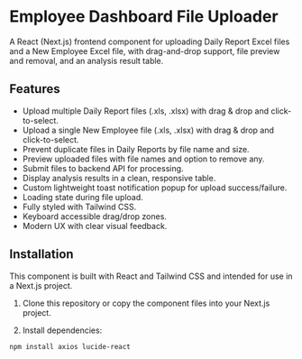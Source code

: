 # Employee Dashboard File Uploader

A React (Next.js) frontend component for uploading Daily Report Excel files and a New Employee Excel file, with drag-and-drop support, file preview and removal, and an analysis result table.

## Features

- Upload multiple Daily Report files (.xls, .xlsx) with drag & drop and click-to-select.
- Upload a single New Employee file (.xls, .xlsx) with drag & drop and click-to-select.
- Prevent duplicate files in Daily Reports by file name and size.
- Preview uploaded files with file names and option to remove any.
- Submit files to backend API for processing.
- Display analysis results in a clean, responsive table.
- Custom lightweight toast notification popup for upload success/failure.
- Loading state during file upload.
- Fully styled with Tailwind CSS.
- Keyboard accessible drag/drop zones.
- Modern UX with clear visual feedback.

## Installation

This component is built with React and Tailwind CSS and intended for use in a Next.js project.

1. Clone this repository or copy the component files into your Next.js project.

2. Install dependencies:

```bash
npm install axios lucide-react

